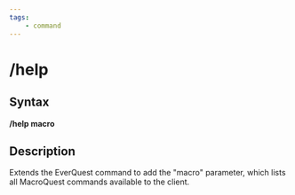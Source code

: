 ```yaml
---
tags:
    - command
---
```

# /help

## Syntax

**/help macro**

## Description

Extends the EverQuest command to add the "macro" parameter, which lists all MacroQuest commands available to the client.